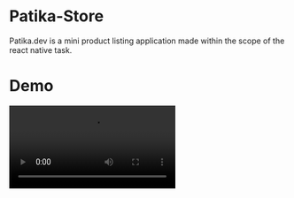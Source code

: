# Patika-Store
Patika.dev is a mini product listing application made within the scope of the react native task.

# Demo
![](src/data/introduction-video.mp4)
